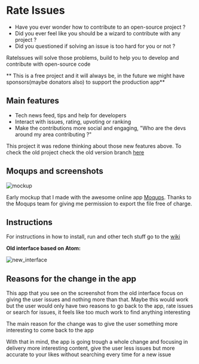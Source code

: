 # Rate Issues

- Have you ever wonder how to contribute to an open-source project ?
- Did you ever feel like you should be a wizard to contribute with any project ?
- Did you questioned if solving an issue is too hard for you or not ?

RateIssues will solve those problems, build to help you to develop and contribute with open-source code

** This is a free project and it will always be, in the future we might have sponsors(maybe donators also) to support the production app**

## Main features
 * Tech news feed, tips and help for developers
 * Interact with issues, rating, upvoting or ranking
 * Make the contributions more social and engaging,
 "Who are the devs around my area contributing ?"


This project it was redone thinking about those new features above. To check the old project check the old version branch [here](https://github.com/cassioscabral/rateissuesfront/tree/old_rateissues)

## Moqups and screenshots

![mockup](https://cloud.githubusercontent.com/assets/2073557/16440233/3bc5fe08-3d96-11e6-9c69-3f283cc11af8.png)

Early mockup that I made with the awesome online app [Moqups](https://moqups.com/). Thanks to the Moqups team for giving me permission to export the file free of charge.

## Instructions
For instructions in how to install, run and other tech stuff go to the [wiki](https://github.com/cassioscabral/rateissuesfront/wiki)

**Old interface based on Atom:**

![new_interface](https://cloud.githubusercontent.com/assets/2073557/13088840/aab28d8c-d4cc-11e5-9199-6fe88b68f636.png)

## Reasons for the change in the app

This app that you see on the screenshot from the old interface focus on giving the user issues and nothing more than that. Maybe this would work but the user would only have two reasons to go back to the app, rate issues or search for issues, it feels like too much work to find anything interesting

The main reason for the change was to give the user something more interesting to come back to the app

With that in mind, the app is going trough a whole change and focusing in delivery more interesting content, give the user less issues but more accurate to your likes without searching every time for a new issue
